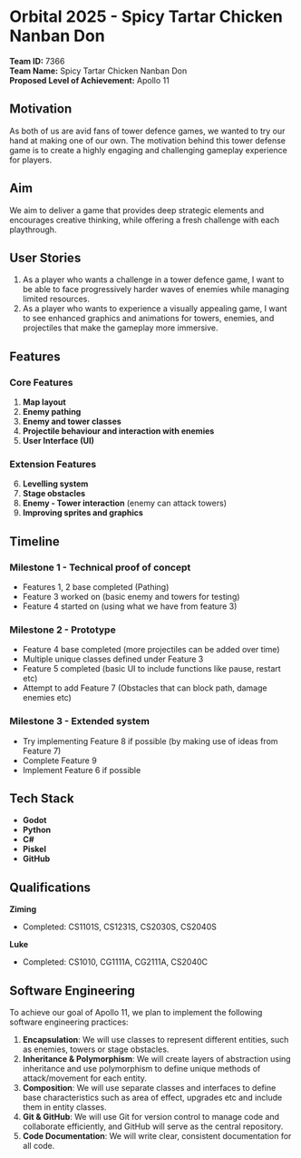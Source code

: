 # Orbital 2025 - Spicy Tartar Chicken Nanban Don

**Team ID:** 7366  
**Team Name:** Spicy Tartar Chicken Nanban Don  
**Proposed Level of Achievement:** Apollo 11


## Motivation

As both of us are avid fans of tower defence games, we wanted to try our hand at making one of our own. The motivation behind this tower defense game is to create a highly engaging and challenging gameplay experience for players.


## Aim

We aim to deliver a game that provides deep strategic elements and encourages creative thinking, while offering a fresh challenge with each playthrough.


## User Stories

1. As a player who wants a challenge in a tower defence game, I want to be able to face progressively harder waves of enemies while managing limited resources.  
2. As a player who wants to experience a visually appealing game, I want to see enhanced graphics and animations for towers, enemies, and projectiles that make the gameplay more immersive.


## Features

### Core Features
1. **Map layout**
2. **Enemy pathing**
3. **Enemy and tower classes**
4. **Projectile behaviour and interaction with enemies**
5. **User Interface (UI)**

### Extension Features
6. **Levelling system**
7. **Stage obstacles**
8. **Enemy - Tower interaction** (enemy can attack towers)
9. **Improving sprites and graphics**


## Timeline

### Milestone 1 - Technical proof of concept
- Features 1, 2 base completed (Pathing)
- Feature 3 worked on (basic enemy and towers for testing)
- Feature 4 started on (using what we have from feature 3)

### Milestone 2 - Prototype
- Feature 4 base completed (more projectiles can be added over time)
- Multiple unique classes defined under Feature 3
- Feature 5 completed (basic UI to include functions like pause, restart etc)
- Attempt to add Feature 7 (Obstacles that can block path, damage enemies etc)

### Milestone 3 - Extended system
- Try implementing Feature 8 if possible (by making use of ideas from Feature 7)
- Complete Feature 9
- Implement Feature 6 if possible


## Tech Stack

- **Godot**
- **Python**
- **C#**
- **Piskel**
- **GitHub**


## Qualifications

**Ziming**  
- Completed: CS1101S, CS1231S, CS2030S, CS2040S  

**Luke**  
- Completed: CS1010, CG1111A, CG2111A, CS2040C  


## Software Engineering

To achieve our goal of Apollo 11, we plan to implement the following software engineering practices:

1. **Encapsulation**: We will use classes to represent different entities, such as enemies, towers or stage obstacles.  
2. **Inheritance & Polymorphism**: We will create layers of abstraction using inheritance and use polymorphism to define unique methods of attack/movement for each entity.  
3. **Composition**: We will use separate classes and interfaces to define base characteristics such as area of effect, upgrades etc and include them in entity classes.  
4. **Git & GitHub**: We will use Git for version control to manage code and collaborate efficiently, and GitHub will serve as the central repository.  
5. **Code Documentation**: We will write clear, consistent documentation for all code.


